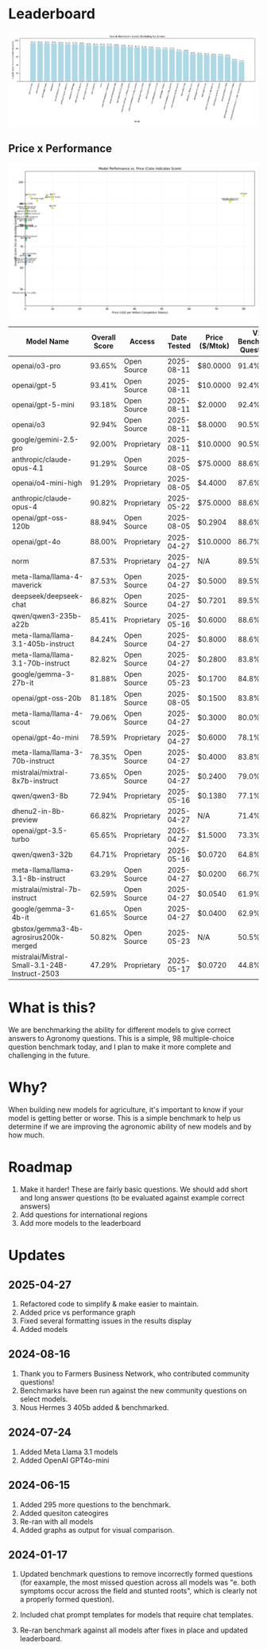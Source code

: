 # Leaderboard


![Overall Scores for All Models](./benchmark_results/all_models_overall_score.png)

## Price x Performance
![Overall Scores for All Models](./benchmark_results/performance_vs_price_score_color.png)



| Model Name                                    | Overall Score | Access      | Date Tested | Price ($/Mtok) | V1 Benchmark Questions | Community Questions Fbn | Crop Management | Nutrient Management | Pest Management | Soil And Water |
|----------------------------------------------|---------------|------------|-------------|----------------|------------------------|-------------------------|-----------------|---------------------|-----------------|----------------|
| openai/o3-pro                                 |         93.65% | Open Source | 2025-08-11  |    $80.0000    |                  91.4% |                   92.0% |           94.1% |               94.1% |           91.9% |          97.5% | (398/425)
| openai/gpt-5                                  |         93.41% | Open Source | 2025-08-11  |    $10.0000    |                  92.4% |                   92.0% |           95.6% |               94.1% |           91.9% |          93.8% | (397/425)
| openai/gpt-5-mini                             |         93.18% | Open Source | 2025-08-11  |    $2.0000     |                  92.4% |                   72.0% |           95.6% |               94.1% |           95.2% |          96.2% | (396/425)
| openai/o3                                     |         92.94% | Open Source | 2025-08-11  |    $8.0000     |                  90.5% |                   88.0% |           94.1% |               94.1% |           91.9% |          96.2% | (395/425)
| google/gemini-2.5-pro                         |         92.00% | Proprietary | 2025-08-11  |    $10.0000    |                  90.5% |                   80.0% |           97.1% |               89.4% |           95.2% |          93.8% | (391/425)
| anthropic/claude-opus-4.1                     |         91.29% | Open Source | 2025-08-05  |    $75.0000    |                  88.6% |                   88.0% |           92.7% |               92.9% |           88.7% |          95.0% | (388/425)
| openai/o4-mini-high                           |         91.29% | Proprietary | 2025-08-05  |    $4.4000     |                  87.6% |                   80.0% |           94.1% |               95.3% |           88.7% |          95.0% | (388/425)
| anthropic/claude-opus-4                       |         90.82% | Proprietary | 2025-05-22  |    $75.0000    |                  88.6% |                   92.0% |           91.2% |               91.8% |           87.1% |          95.0% | (386/425)
| openai/gpt-oss-120b                           |         88.94% | Open Source | 2025-08-05  |    $0.2904     |                  88.6% |                   84.0% |           89.7% |               89.4% |           87.1% |          91.2% | (378/425)
| openai/gpt-4o                                 |         88.00% | Proprietary | 2025-04-27  |    $10.0000    |                  86.7% |                   80.0% |           88.2% |               87.1% |           88.7% |          92.5% | (374/425)
| norm                                          |         87.53% | Proprietary | 2025-04-27  |      N/A       |                  89.5% |                   76.0% |           89.7% |               85.9% |           87.1% |          88.8% | (372/425)
| meta-llama/llama-4-maverick                   |         87.53% | Open Source | 2025-04-27  |    $0.5000     |                  89.5% |                   84.0% |           88.2% |               84.7% |           88.7% |          87.5% | (372/425)
| deepseek/deepseek-chat                        |         86.82% | Open Source | 2025-04-27  |    $0.7201     |                  89.5% |                   72.0% |           83.8% |               89.4% |           88.7% |          86.2% | (369/425)
| qwen/qwen3-235b-a22b                          |         85.41% | Proprietary | 2025-05-16  |    $0.6000     |                  88.6% |                   68.0% |           88.2% |               83.5% |           85.5% |          86.2% | (363/425)
| meta-llama/llama-3.1-405b-instruct            |         84.24% | Open Source | 2025-04-27  |    $0.8000     |                  88.6% |                   68.0% |           88.2% |               85.9% |           83.9% |          78.8% | (358/425)
| meta-llama/llama-3.1-70b-instruct             |         82.82% | Open Source | 2025-04-27  |    $0.2800     |                  83.8% |                   72.0% |           89.7% |               81.2% |           87.1% |          77.5% | (352/425)
| google/gemma-3-27b-it                         |         81.88% | Open Source | 2025-05-23  |    $0.1700     |                  84.8% |                   60.0% |           80.9% |               80.0% |           83.9% |          86.2% | (348/425)
| openai/gpt-oss-20b                            |         81.18% | Open Source | 2025-08-05  |    $0.1500     |                  83.8% |                   52.0% |           83.8% |               83.5% |           80.7% |          82.5% | (345/425)
| meta-llama/llama-4-scout                      |         79.06% | Open Source | 2025-04-27  |    $0.3000     |                  80.0% |                   60.0% |           79.4% |               78.8% |           82.3% |          81.2% | (336/425)
| openai/gpt-4o-mini                            |         78.59% | Proprietary | 2025-04-27  |    $0.6000     |                  78.1% |                   72.0% |           82.3% |               74.1% |           75.8% |          85.0% | (334/425)
| meta-llama/llama-3-70b-instruct               |         78.35% | Open Source | 2025-04-27  |    $0.4000     |                  83.8% |                   52.0% |           80.9% |               77.7% |           80.7% |          76.2% | (333/425)
| mistralai/mixtral-8x7b-instruct               |         73.65% | Open Source | 2025-04-27  |    $0.2400     |                  79.0% |                   48.0% |           76.5% |               68.2% |           77.4% |          75.0% | (313/425)
| qwen/qwen3-8b                                 |         72.94% | Proprietary | 2025-05-16  |    $0.1380     |                  77.1% |                   52.0% |           69.1% |               67.1% |           72.6% |          83.8% | (310/425)
| dhenu2-in-8b-preview                          |         66.82% | Proprietary | 2025-04-27  |      N/A       |                  71.4% |                   52.0% |           64.7% |               61.2% |           71.0% |          70.0% | (284/425)
| openai/gpt-3.5-turbo                          |         65.65% | Proprietary | 2025-04-27  |    $1.5000     |                  73.3% |                   32.0% |           67.7% |               62.4% |           69.3% |          65.0% | (279/425)
| qwen/qwen3-32b                                |         64.71% | Proprietary | 2025-05-16  |    $0.0720     |                  64.8% |                   56.0% |           61.8% |               65.9% |           72.6% |          62.5% | (275/425)
| meta-llama/llama-3.1-8b-instruct              |         63.29% | Open Source | 2025-04-27  |    $0.0200     |                  66.7% |                   68.0% |           67.7% |               48.2% |           64.5% |          68.8% | (269/425)
| mistralai/mistral-7b-instruct                 |         62.59% | Open Source | 2025-04-27  |    $0.0540     |                  61.9% |                   36.0% |           75.0% |               52.9% |           69.3% |          66.2% | (266/425)
| google/gemma-3-4b-it                          |         61.65% | Open Source | 2025-04-27  |    $0.0400     |                  62.9% |                   48.0% |           67.7% |               54.1% |           69.3% |          61.2% | (262/425)
| gbstox/gemma3-4b-agrosirus200k-merged         |         50.82% | Open Source | 2025-05-23  |      N/A       |                  50.5% |                   40.0% |           54.4% |               45.9% |           53.2% |          55.0% | (216/425)
| mistralai/Mistral-Small-3.1-24B-Instruct-2503 |         47.29% | Proprietary | 2025-05-17  |    $0.0720     |                  44.8% |                   32.0% |           51.5% |               45.9% |           50.0% |          51.2% | (201/425)



# What is this?
We are benchmarking the ability for different models to give correct answers to Agronomy questions. This is a simple, 98 multiple-choice question benchmark today, and I plan to make it more complete and challenging in the future.

# Why?
When building new models for agriculture, it's important to know if your model is getting better or worse. This is a simple benchmark to help us determine if we are improving the agronomic ability of new models and by how much.

# Roadmap
1. Make it harder! These are fairly basic questions. We should add short and long answer questions (to be evaluated against example correct answers)
2. Add questions for international regions
3. Add more models to the leaderboard


# Updates

## 2025-04-27
1. Refactored code to simplify & make easier to maintain.
2. Added price vs performance graph
3. Fixed several formatting issues in the results display
4. Added models

## 2024-08-16
1. Thank you to Farmers Business Network, who contributed community questions!
2. Benchmarks have been run against the new community questions on select models.
3. Nous Hermes 3 405b added & benchmarked.

## 2024-07-24
1. Added Meta Llama 3.1 models
2. Added OpenAI GPT4o-mini

## 2024-06-15
1. Added 295 more questions to the benchmark.
2. Added quesiton cateogires
3. Re-ran with all models
4. Added graphs as output for visual comparison. 


## 2024-01-17
1. Updated benchmark questions to remove incorrectly formed questions (for eaxample, the most missed question across all models was "e. both symptoms occur across the field and stunted roots", which is clearly not a properly formed question). 

2. Included chat prompt templates for models that require chat templates. 

3. Re-ran benchmark against all models after fixes in place and updated leaderboard.



